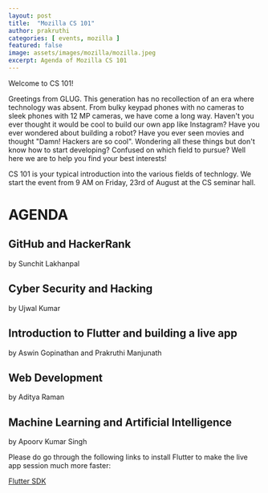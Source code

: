 ```yaml
---
layout: post
title:  "Mozilla CS 101"
author: prakruthi
categories: [ events, mozilla ]
featured: false
image: assets/images/mozilla/mozilla.jpeg
excerpt: Agenda of Mozilla CS 101 
---
```


Welcome to CS 101!

Greetings from GLUG.  This generation has no recollection of an era where technology was absent. From bulky keypad phones with no cameras to sleek phones with 12 MP cameras, we have come a long way. Haven't you ever thought it would be cool to build our own app like Instagram? Have you ever wondered about building a robot? Have you ever seen movies and thought "Damn! Hackers are so cool". Wondering all these things but don't know how to start developing? Confused on which field to pursue? Well here we are to help you find your best interests!

CS 101 is your typical introduction into the various fields of technlogy. We start the event from 9 AM on Friday, 23rd of August at the CS seminar hall. 

# AGENDA

## GitHub and HackerRank 
by Sunchit Lakhanpal

## Cyber Security and Hacking
by Ujwal Kumar

## Introduction to Flutter and building a live app
by Aswin Gopinathan and Prakruthi Manjunath

## Web Development
by Aditya Raman

## Machine Learning and Artificial Intelligence 
by Apoorv Kumar Singh
    
Please do go through the following links to install Flutter to make the live app session much more faster:

[Flutter SDK](https://flutter.dev/docs/get-started/install)
